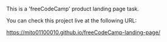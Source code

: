 This is a 'freeCodeCamp' product landing page task.

You can check this project live at the following URL:

https://mito01100010.github.io/freeCodeCamp-landing-page/